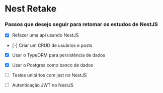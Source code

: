 # Nest Retake

### Passos que desejo seguir para retomar os estudos de NestJS

- [x] Refazer uma api usando NestJS
- [-] Criar um CRUD de usuários e posts
- [x] Usar o TypeORM para persistência de dados
- [x] Usar o Postgres como banco de dados
- [ ] Testes unitários com jest no NestJS
- [ ] Autenticação JWT no NestJS

